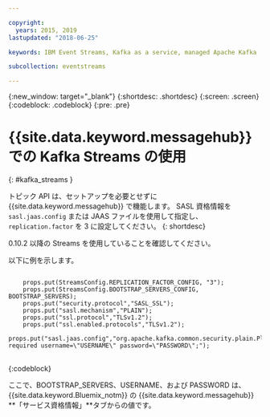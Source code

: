 ```yaml
---

copyright:
  years: 2015, 2019
lastupdated: "2018-06-25"

keywords: IBM Event Streams, Kafka as a service, managed Apache Kafka

subcollection: eventstreams

---
```


{:new_window: target="_blank"}
{:shortdesc: .shortdesc}
{:screen: .screen}
{:codeblock: .codeblock}
{:pre: .pre}

# {{site.data.keyword.messagehub}} での Kafka Streams の使用
{: #kafka_streams }

トピック API は、セットアップを必要とせずに {{site.data.keyword.messagehub}} で機能します。 SASL 資格情報を <code>sasl.jaas.config</code> または JAAS ファイルを使用して指定し、<code>replication.factor</code> を 3 に設定してください。
{: shortdesc}

0.10.2 以降の Streams を使用していることを確認してください。   

以下に例を示します。

<pre>
<code>
    props.put(StreamsConfig.REPLICATION_FACTOR_CONFIG, "3");
    props.put(StreamsConfig.BOOTSTRAP_SERVERS_CONFIG, BOOTSTRAP_SERVERS);
    props.put("security.protocol","SASL_SSL");
    props.put("sasl.mechanism","PLAIN");
    props.put("ssl.protocol","TLSv1.2");
    props.put("ssl.enabled.protocols","TLSv1.2");
    props.put("sasl.jaas.config","org.apache.kafka.common.security.plain.PlainLoginModule required username=\"USERNAME\" password=\"PASSWORD\";");
</code>
</pre>
{:codeblock}

ここで、BOOTSTRAP_SERVERS、USERNAME、および PASSWORD は、{{site.data.keyword.Bluemix_notm}} の {{site.data.keyword.messagehub}} **「サービス資格情報」**タブからの値です。

<!--
new topic that includes content from existing topics about samples and migration
-->
